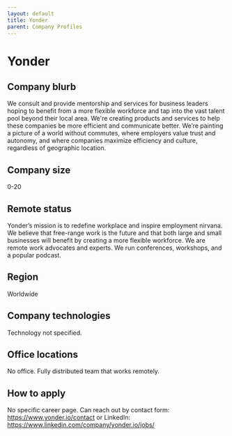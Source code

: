 ```yaml
---
layout: default
title: Yonder
parent: Company Profiles
---
```


# Yonder

## Company blurb

We consult and provide mentorship and services for business leaders hoping to benefit from a more flexible workforce and tap into the vast talent pool beyond their local area.
We're creating products and services to help these companies be more efficient and communicate better. We’re painting a picture of a world without commutes, where employers value trust and autonomy, and where companies maximize efficiency and culture, regardless of geographic location.

## Company size

0-20

## Remote status

Yonder’s mission is to redefine workplace and inspire employment nirvana. We believe that free-range work is the future and that both large and small businesses will benefit by creating a more flexible workforce. We are remote work advocates and experts. We run conferences, workshops, and a popular podcast. 

## Region

Worldwide

## Company technologies

Technology not specified.

## Office locations

No office. Fully distributed team that works remotely.

## How to apply

No specific career page. Can reach out by contact form: https://www.yonder.io/contact or LinkedIn: https://www.linkedin.com/company/yonder.io/jobs/
